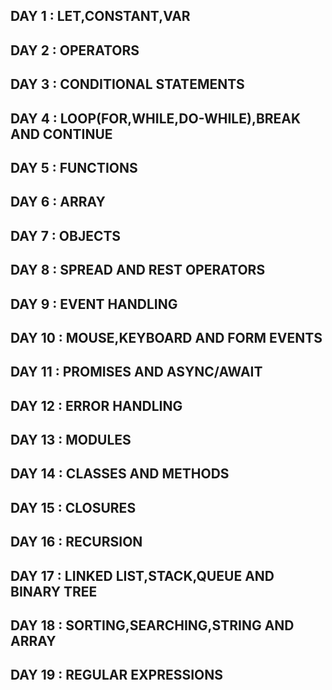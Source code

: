 <h2>DAY 1 : LET,CONSTANT,VAR</h2>
<h2>DAY 2 : OPERATORS</h2>
<h2>DAY 3 : CONDITIONAL STATEMENTS</h2>
<h2>DAY 4 : LOOP(FOR,WHILE,DO-WHILE),BREAK AND CONTINUE</h2>
<h2>DAY 5 : FUNCTIONS </h2>
<h2>DAY 6 : ARRAY</h2>
<h2>DAY 7 : OBJECTS</h2>
<h2>DAY 8 : SPREAD AND REST OPERATORS</h2>
<h2>DAY 9 : EVENT HANDLING</h2>
<h2>DAY 10 : MOUSE,KEYBOARD AND FORM EVENTS</h2>
<h2>DAY 11 : PROMISES AND ASYNC/AWAIT</h2>
<h2>DAY 12 : ERROR HANDLING</h2>
<h2>DAY 13 : MODULES</h2>
<h2>DAY 14 : CLASSES AND METHODS</h2>
<h2>DAY 15 : CLOSURES</h2>
<h2>DAY 16 : RECURSION</h2>
<h2>DAY 17 : LINKED LIST,STACK,QUEUE AND BINARY TREE</h2>
<h2>DAY 18 : SORTING,SEARCHING,STRING AND ARRAY</h2>
<h2>DAY 19 : REGULAR EXPRESSIONS</h2>
